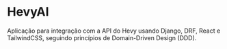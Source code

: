 # HevyAI
Aplicação para integração com a API do Hevy usando Django, DRF, React e TailwindCSS, seguindo princípios de Domain-Driven Design (DDD).
